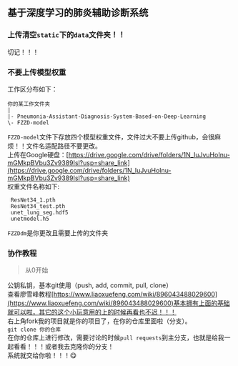 ## 基于深度学习的肺炎辅助诊断系统
### 上传清空`static`下的`data`文件夹！！
切记！！！
### 不要上传模型权重
工作区分布如下：
```
你的某工作文件夹
|
|- Pneumonia-Assistant-Diagnosis-System-Based-on-Deep-Learning 
\- FZZD-model
```
`FZZD-model`文件下存放四个模型权重文件，文件过大不要上传github，会很麻烦！！文件名适配路径不要更改。  
上传在Google硬盘：[https://drive.google.com/drive/folders/1N_IuJvuHoInu-mGMkpBVbu3Zv9389Isl?usp=share_link](https://drive.google.com/drive/folders/1N_IuJvuHoInu-mGMkpBVbu3Zv9389Isl?usp=share_link)  
权重文件名称如下:
```
 ResNet34_1.pth
 ResNet34_test.pth
 unet_lung_seg.hdf5
 unetmodel.h5
```
`FZZDdm`是你更改且需要上传的文件夹
### 协作教程
> 从0开始

公钥私钥，基本git使用（push, add, commit, pull, clone）  
查看廖雪峰教程[https://www.liaoxuefeng.com/wiki/896043488029600](https://www.liaoxuefeng.com/wiki/896043488029600)基本拥有上面的基础就可以啦，其它的这个小玩意用的上的时候再看也不迟！！！  
右上角fork我的项目就是你的项目了，在你的仓库里面啦（分支）。  
`git clone 你的仓库`    
在你的仓库上进行修改，需要讨论的时候`pull requests`到主分支，也就是给我一起看看！！！或者我去克隆你的分支！  
系统就交给你啦！！！:yum:
